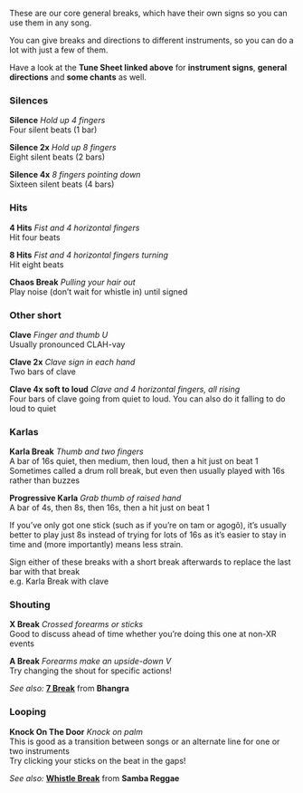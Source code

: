 These are our core general breaks, which have their own signs so you can use them in any song.

You can give breaks and directions to different instruments, so you can do a lot with just a few of them.

Have a look at the **Tune Sheet linked above** for **instrument signs**, **general directions** and **some chants** as well.

### Silences

**Silence** *Hold up 4 fingers*  
Four silent beats (1 bar)

**Silence 2x** *Hold up 8 fingers*  
Eight silent beats (2 bars)

**Silence 4x** *8 fingers pointing down*  
Sixteen silent beats (4 bars)

### Hits

**4 Hits** *Fist and 4 horizontal fingers*  
Hit four beats

**8 Hits** *Fist and 4 horizontal fingers turning*  
Hit eight beats

**Chaos Break** *Pulling your hair out*  
Play noise (don’t wait for whistle in) until signed


### Other short

**Clave** *Finger and thumb U*  
Usually pronounced CLAH-vay

**Clave 2x** *Clave sign in each hand*  
Two bars of clave

**Clave 4x soft to loud** *Clave and 4 horizontal fingers, all rising*  
Four bars of clave going from quiet to loud. You can also do it falling to do loud to quiet

### Karlas

**Karla Break** *Thumb and two fingers*  
A bar of 16s quiet, then medium, then loud, then a hit just on beat 1  
Sometimes called a drum roll break, but even then usually played with 16s rather than buzzes

**Progressive Karla** *Grab thumb of raised hand*  
A bar of 4s, then 8s, then 16s, then a hit just on beat 1

If you’ve only got one stick (such as if you’re on tam or agogô), it’s usually better to play just 8s
instead of trying for lots of 16s as it’s easier to stay in time and (more importantly) means less strain.

Sign either of these breaks with a short break afterwards to replace the last bar with that break   
e.g. Karla Break with clave


### Shouting

**X Break** *Crossed forearms or sticks*  
Good to discuss ahead of time whether you’re doing this one at non-XR events

**A Break** *Forearms make an upside-down V*  
Try changing the shout for specific actions!

*See also:* [**7 Break**](/#/listen/Bhangra/7%20Break) from **Bhangra**

### Looping

**Knock On The Door** *Knock on palm*  
This is good as a transition between songs or an alternate line for one or two instruments  
Try clicking your sticks on the beat in the gaps!

*See also:* [**Whistle Break**](/#/listen/Samba%20Reggae/Whistle%20Break) from **Samba Reggae**





